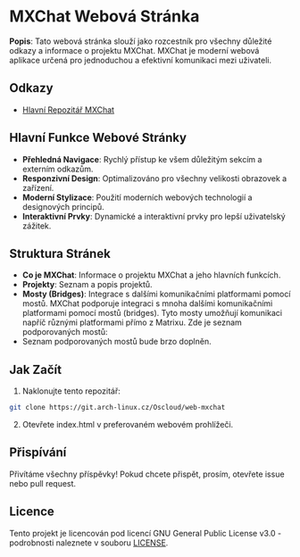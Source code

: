 # MXChat Webová Stránka

**Popis**:
Tato webová stránka slouží jako rozcestník pro všechny důležité odkazy a informace o projektu MXChat. MXChat je moderní webová aplikace určená pro jednoduchou a efektivní komunikaci mezi uživateli.

## Odkazy

- [Hlavní Repozitář MXChat](https://git.arch-linux.cz/Oscloud/mxchat)

## Hlavní Funkce Webové Stránky

- **Přehledná Navigace**: Rychlý přístup ke všem důležitým sekcím a externím odkazům.
- **Responzivní Design**: Optimalizováno pro všechny velikosti obrazovek a zařízení.
- **Moderní Stylizace**: Použití moderních webových technologií a designových principů.
- **Interaktivní Prvky**: Dynamické a interaktivní prvky pro lepší uživatelský zážitek.

## Struktura Stránek

- **Co je MXChat**: Informace o projektu MXChat a jeho hlavních funkcích.
- **Projekty**: Seznam a popis projektů.
- **Mosty (Bridges)**: Integrace s dalšími komunikačními platformami pomocí mostů.
MXChat podporuje integraci s mnoha dalšími komunikačními platformami
pomocí mostů (bridges).
Tyto mosty umožňují komunikaci napříč různými platformami přímo z Matrixu.
Zde je seznam podporovaných mostů:
- Seznam podporovaných mostů bude brzo doplněn.

## Jak Začít

1. Naklonujte tento repozitář:

 ```bash
 git clone https://git.arch-linux.cz/Oscloud/web-mxchat
 ```
  
2. Otevřete index.html v preferovaném webovém prohlížeči.

## Přispívání

Přivítáme všechny příspěvky! Pokud chcete přispět, prosím, otevřete issue nebo pull request.

## Licence

Tento projekt je licencován pod licencí GNU General Public License v3.0 - podrobnosti naleznete v souboru [LICENSE](LICENSE).

